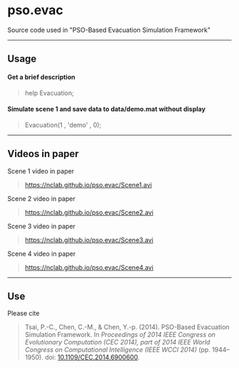 pso.evac
========

Source code used in "PSO-Based Evacuation Simulation Framework"

----------

Usage
-----

#### Get a brief description

> help Evacuation;

#### Simulate scene 1 and save data to **data/demo.mat** without display

> Evacuation(1 , 'demo' , 0);

----------

Videos in paper
---------------

Scene 1 video in paper

> https://nclab.github.io/pso.evac/Scene1.avi

Scene 2 video in paper

> https://nclab.github.io/pso.evac/Scene2.avi

Scene 3 video in paper

> https://nclab.github.io/pso.evac/Scene3.avi

Scene 4 video in paper

> https://nclab.github.io/pso.evac/Scene4.avi

----------

Use
---

Please cite

> Tsai, P.-C., Chen, C.-M., & Chen, Y.-p. (2014). PSO-Based Evacuation Simulation Framework. In <i>Proceedings of 2014 IEEE Congress on Evolutionary Computation (CEC 2014), part of 2014 IEEE World Congress on Computational Intelligence (IEEE WCCI 2014)</i> (pp. 1944–1950). doi: [10.1109/CEC.2014.6900600](http://dx.doi.org/10.1109/CEC.2014.6900600).
